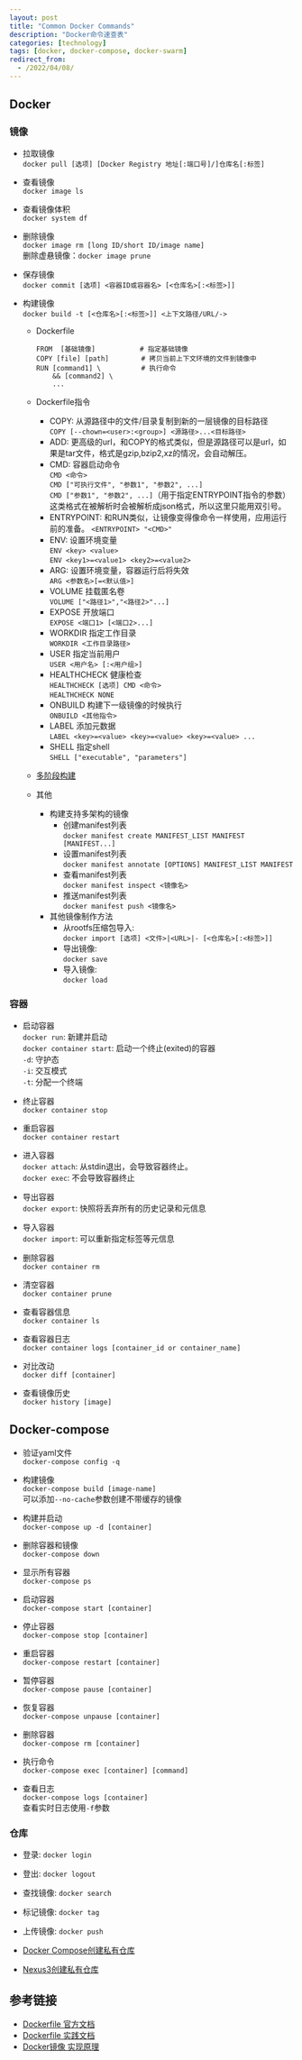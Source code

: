 ```yaml
---
layout: post
title: "Common Docker Commands"
description: "Docker命令速查表"
categories: [technology]
tags: [docker, docker-compose, docker-swarm]
redirect_from:
  - /2022/04/08/
---
```


## Docker

### 镜像
- 拉取镜像  
  `docker pull [选项] [Docker Registry 地址[:端口号]/]仓库名[:标签]`

- 查看镜像  
  `docker image ls`

- 查看镜像体积  
  `docker system df`

- 删除镜像  
  `docker image rm [long ID/short ID/image name]`  
  删除虚悬镜像：`docker image prune`

- 保存镜像  
  `docker commit [选项] <容器ID或容器名> [<仓库名>[:<标签>]]`  

- 构建镜像  
  `docker build -t [<仓库名>[:<标签>]] <上下文路径/URL/->`
  - Dockerfile
    ```
    FROM  [基础镜像]           # 指定基础镜像
    COPY [file] [path]        # 拷贝当前上下文环境的文件到镜像中
    RUN [command1] \          # 执行命令
        && [command2] \
        ...
    ```

  - Dockerfile指令
    - COPY: 从源路径中的文件/目录复制到新的一层镜像的目标路径  
     `COPY [--chown=<user>:<group>] <源路径>...<目标路径>`
    - ADD: 更高级的url，和COPY的格式类似，但是源路径可以是url，如果是tar文件，格式是gzip,bzip2,xz的情况，会自动解压。
    - CMD: 容器启动命令  
     `CMD <命令>`  
     `CMD ["可执行文件", "参数1", "参数2", ...]`  
     `CMD ["参数1", "参数2", ...]`（用于指定ENTRYPOINT指令的参数）  
     这类格式在被解析时会被解析成json格式，所以这里只能用双引号。
    - ENTRYPOINT: 和RUN类似，让镜像变得像命令一样使用，应用运行前的准备。
     `<ENTRYPOINT> "<CMD>"`
    - ENV: 设置环境变量  
     `ENV <key> <value>`  
     `ENV <key1>=<value1> <key2>=<value2>`  
    - ARG: 设置环境变量，容器运行后将失效  
     `ARG <参数名>[=<默认值>]`  
    - VOLUME 挂载匿名卷  
     `VOLUME ["<路径1>","<路径2>"...]`  
    - EXPOSE 开放端口  
     `EXPOSE <端口1> [<端口2>...]`  
    - WORKDIR 指定工作目录  
     `WORKDIR <工作目录路径>`  
    - USER 指定当前用户  
     `USER <用户名> [:<用户组>]`  
    - HEALTHCHECK 健康检查  
     `HEALTHCHECK [选项] CMD <命令>`  
     `HEALTHCHECK NONE`
    - ONBUILD 构建下一级镜像的时候执行  
     `ONBUILD <其他指令>`  
    - LABEL 添加元数据  
     `LABEL <key>=<value> <key>=<value> <key>=<value> ...`
    - SHELL 指定shell  
     `SHELL ["executable", "parameters"]`

  - [多阶段构建](https://yeasy.gitbook.io/docker_practice/image/multistage-builds)
  - 其他  
    - 构建支持多架构的镜像
        - 创建manifest列表  
          `docker manifest create MANIFEST_LIST MANIFEST [MANIFEST...]`
        - 设置manifest列表  
          `docker manifest annotate [OPTIONS] MANIFEST_LIST MANIFEST`
        - 查看manifest列表  
          `docker manifest inspect <镜像名>`
        - 推送manifest列表  
          `docker manifest push <镜像名>`
    - 其他镜像制作方法
        - 从rootfs压缩包导入:  
          `docker import [选项] <文件>|<URL>|- [<仓库名>[:<标签>]]`
        - 导出镜像:  
          `docker save`
        - 导入镜像:  
          `docker load`
### 容器

- 启动容器  
  `docker run`: 新建并启动  
  `docker container start`: 启动一个终止(exited)的容器  
  `-d`: 守护态  
  `-i`: 交互模式  
  `-t`: 分配一个终端

- 终止容器  
  `docker container stop`  

- 重启容器  
  `docker container restart`  

- 进入容器  
  `docker attach`: 从stdin退出，会导致容器终止。  
  `docker exec`: 不会导致容器终止  

- 导出容器  
  `docker export`: 快照将丢弃所有的历史记录和元信息

- 导入容器  
  `docker import`: 可以重新指定标签等元信息  

- 删除容器  
  `docker container rm`

- 清空容器  
  `docker container prune`

- 查看容器信息  
  `docker container ls`

- 查看容器日志  
  `docker container logs [container_id or container_name]`

- 对比改动  
  `docker diff [container]`  

- 查看镜像历史  
  `docker history [image]`

## Docker-compose
- 验证yaml文件  
  `docker-compose config -q`  

- 构建镜像  
  `docker-compose build [image-name]`  
  可以添加`--no-cache`参数创建不带缓存的镜像  

- 构建并启动  
  `docker-compose up -d [container]`  

- 删除容器和镜像  
  `docker-compose down`  

- 显示所有容器  
  `docker-compose ps`  

- 启动容器  
  `docker-compose start [container]`

- 停止容器  
  `docker-compose stop [container]`

- 重启容器  
  `docker-compose restart [container]`  

- 暂停容器  
  `docker-compose pause [container]`  

- 恢复容器  
  `docker-compose unpause [container]`  

- 删除容器  
  `docker-compose rm [container]`   

- 执行命令  
  `docker-compose exec [container] [command]`  

- 查看日志  
  `docker-compose logs [container]`  
  查看实时日志使用`-f`参数  

### 仓库

- 登录: `docker login`

- 登出: `docker logout`

- 查找镜像: `docker search`

- 标记镜像: `docker tag`

- 上传镜像: `docker push`

- [Docker Compose创建私有仓库](https://yeasy.gitbook.io/docker_practice/repository/registry_auth)

- [Nexus3创建私有仓库](https://yeasy.gitbook.io/docker_practice/repository/nexus3_registry)
## 参考链接
- [Dockerfile 官方文档](https://docs.docker.com/engine/reference/builder/)
- [Dockerfile 实践文档](https://docs.docker.com/develop/develop-images/dockerfile_best-practices/)
- [Docker镜像 实现原理](https://yeasy.gitbook.io/docker_practice/image/internal)